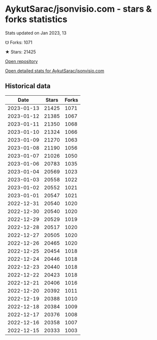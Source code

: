 # AykutSarac/jsonvisio.com - stars & forks statistics

Stats updated on Jan 2023, 13

☋ Forks: 1071

★ Stars: 21425

[Open repository](https://github.com/AykutSarac/jsonvisio.com)

[Open detailed stats for AykutSarac/jsonvisio.com](https://reviewgithub.com/rep/AykutSarac/jsonvisio.com)

## Historical data
| Date | Stars | Forks |
|------|-------|-------|
| 2023-01-13 | 21425 | 1071 | 
| 2023-01-12 | 21385 | 1067 | 
| 2023-01-11 | 21350 | 1068 | 
| 2023-01-10 | 21324 | 1066 | 
| 2023-01-09 | 21270 | 1063 | 
| 2023-01-08 | 21190 | 1056 | 
| 2023-01-07 | 21026 | 1050 | 
| 2023-01-06 | 20783 | 1035 | 
| 2023-01-04 | 20569 | 1023 | 
| 2023-01-03 | 20558 | 1022 | 
| 2023-01-02 | 20552 | 1021 | 
| 2023-01-01 | 20547 | 1021 | 
| 2022-12-31 | 20540 | 1020 | 
| 2022-12-30 | 20540 | 1020 | 
| 2022-12-29 | 20529 | 1019 | 
| 2022-12-28 | 20517 | 1020 | 
| 2022-12-27 | 20505 | 1020 | 
| 2022-12-26 | 20465 | 1020 | 
| 2022-12-25 | 20454 | 1018 | 
| 2022-12-24 | 20446 | 1018 | 
| 2022-12-23 | 20440 | 1018 | 
| 2022-12-22 | 20423 | 1018 | 
| 2022-12-21 | 20406 | 1016 | 
| 2022-12-20 | 20392 | 1011 | 
| 2022-12-19 | 20388 | 1010 | 
| 2022-12-18 | 20384 | 1009 | 
| 2022-12-17 | 20376 | 1008 | 
| 2022-12-16 | 20358 | 1007 | 
| 2022-12-15 | 20333 | 1003 | 

